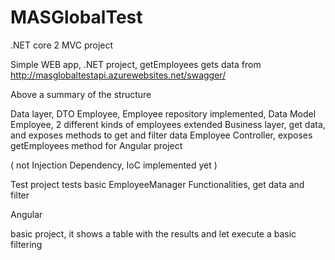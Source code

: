 # MASGlobalTest

.NET core 2 MVC project

Simple WEB app, .NET project,
getEmployees gets data from  http://masglobaltestapi.azurewebsites.net/swagger/

Above a summary of the structure

Data layer, DTO Employee, Employee repository implemented, Data Model Employee, 2 different kinds of employees extended
Business layer, get data, and exposes methods to get and filter data
Employee Controller, exposes getEmployees method for Angular project

( not Injection Dependency, IoC implemented yet )

Test project tests basic EmployeeManager Functionalities, get data and filter

Angular

basic project, it shows a table with the results and let execute a basic filtering  
